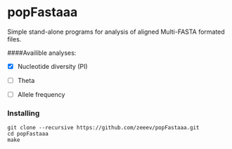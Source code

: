 # popFastaaa

Simple stand-alone programs for analysis of aligned Multi-FASTA formated files.

####Availible analyses:
- [X] Nucleotide diversity (PI)
- [ ] Theta
- [ ] Allele frequency


### Installing

```
git clone --recursive https://github.com/zeeev/popFastaaa.git 
cd popFastaaa
make
```

